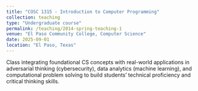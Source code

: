 ```yaml
---
title: "COSC 1315 - Introduction to Computer Programming"
collection: teaching
type: "Undergraduate course"
permalink: /teaching/2014-spring-teaching-1
venue: "El Paso Community College, Computer Science"
date: 2025-09-01
location: "El Paso, Texas"
---
```


Class integrating foundational CS concepts with real-world applications in adversarial thinking (cybersecurity), data analytics (machine learning), and computational problem solving to build students’ technical proficiency and critical thinking skills.

